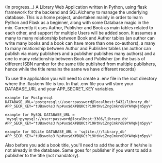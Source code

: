 (In progress...)
A Library Web Application written in Python, using flask framework for the backend and SQLAlchemy to manage the underlying database. This is a home project, undertaken mainly in order to learn Python and Flask as a beginner, along with some Database magic in the mix. Currently it uses Author, Publisher and Book as main tables related to each other, and support for multiple Users will be added soon. It assumes a many to many relationship between Book and Author tables (an author can write many books and a book can have more than one co-authors), a many to many relationship between Author and Publisher tables (an author can publish via many publishers and a publisher publishes many authors) and a one to many relationship between Book and Publisher (on the basis of different ISBN number for the same title published from multiple publishers, hence while the title remains the same we have different records)

To use the application you will need to create a .env file in the root directory where the .flaskenv file is too. 
In that .env file you will store your DATABASE_URL and your APP_SECRET_KEY variables.

<code>example for Postgresql
DATABASE_URL='postgresql://user:password@localhost:5432/library_db'
APP_SECR_KEY="tUBswo%s3!Vp#ux$dX#BQKCtPi9HtNviZngCmkroB9YAVqNjm5pyV"</code>

<code>example for MySQL
DATABASE_URL = 'mysql+pymysql://user:password@localhost:3306/library_db'
APP_SECR_KEY="tUBswo%s3!Vp#ux$dX#BQKCtPi9HtNviZngCmkroB9YAVqNjm5pyV"</code>

<code>example for SQLite
DATABASE_URL = 'sqlite:///library_db'
APP_SECR_KEY="tUBswo%s3!Vp#ux$dX#BQKCtPi9HtNviZngCmkroB9YAVqNjm5pyV"</code>

Also before you add a book title, you'll need to add the author if he/she is not already in the database. Same goes for publisher if you want to add a publisher to the title (not mandatory).
